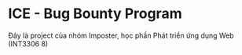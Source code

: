 # ICE - Bug Bounty Program

Đây là project của nhóm Imposter, học phần Phát triển ứng dụng Web (INT3306 8)
